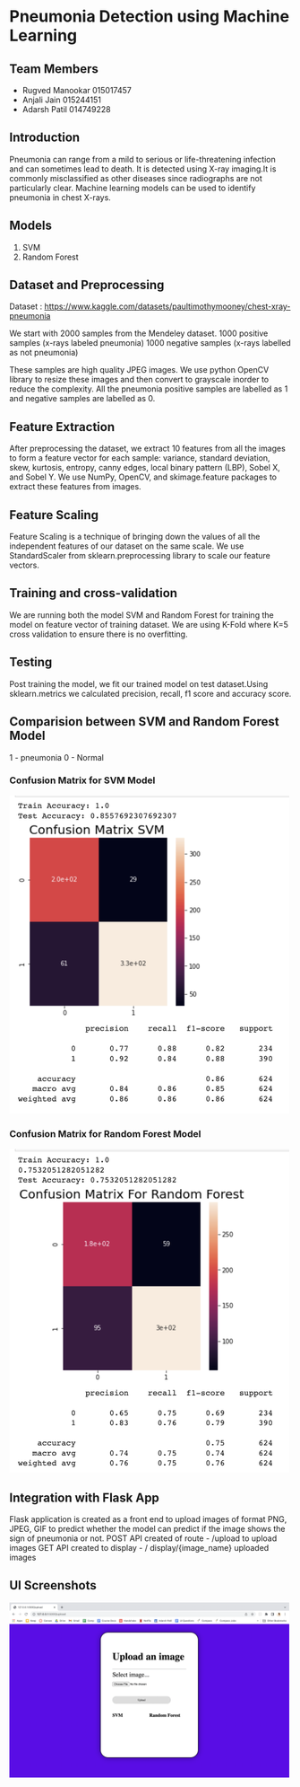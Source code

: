 # Pneumonia Detection using Machine Learning
## Team Members
- Rugved Manookar 015017457
- Anjali Jain     015244151
- Adarsh Patil    014749228

## Introduction
Pneumonia can range from a mild to serious or life-threatening infection and can sometimes lead to death. It is detected using X-ray imaging.It is commonly misclassified as other diseases since radiographs are not particularly clear. Machine learning models can be used to identify pneumonia in chest X-rays.
## Models
1. SVM
2. Random Forest
## Dataset and Preprocessing
Dataset : https://www.kaggle.com/datasets/paultimothymooney/chest-xray-pneumonia

We start with 2000 samples from the Mendeley dataset.
1000 positive samples (x-rays labeled pneumonia)
1000 negative samples (x-rays labelled as not pneumonia)

These samples are high quality JPEG images. We use python OpenCV library to resize these images and then convert to grayscale inorder to reduce the complexity. All the pneumonia positive samples are labelled as 1 and negative samples are labelled as 0. 




## Feature Extraction
After preprocessing the dataset, we extract 10 features from all the images to form a feature vector for each sample: variance, standard deviation, skew, kurtosis, entropy, canny edges, local binary pattern (LBP), Sobel X, and Sobel Y. We use NumPy, OpenCV, and skimage.feature packages to extract these features from images. 

## Feature Scaling
Feature Scaling is a technique of bringing down the values of all the independent features of our dataset on the same scale. We use StandardScaler from sklearn.preprocessing library to scale our feature vectors.

## Training and cross-validation
We are running both the model SVM and Random Forest for training the model on feature vector of training dataset. We are using K-Fold where K=5 cross validation to ensure there is no overfitting.

## Testing 
Post training the model, we fit our trained model on test dataset.Using sklearn.metrics we calculated precision, recall, f1 score and accuracy score.

## Comparision between SVM and Random Forest Model
1 - pneumonia
0 - Normal

###  Confusion Matrix for SVM Model
<img src="outputscreenshots/confusion_matrix_svm.png" width="500">

###  Confusion Matrix for Random Forest Model
<img src="outputscreenshots/confusion_matrix_random_forest.png" width="500">

## Integration with Flask App
Flask application is created as a front end to upload images of format PNG, JPEG, GIF to predict whether the model can predict if the image shows the sign of pneumonia or not. 
POST API created of route - /upload to upload images 
GET API created to display - / display/{image_name} uploaded images
## UI Screenshots
<img src="outputscreenshots/UI.png" width="500">
